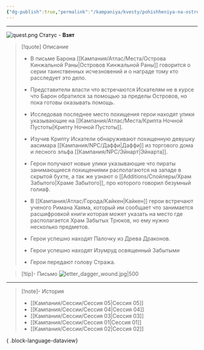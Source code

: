 ```yaml
---
{"dg-publish":true,"permalink":"/kampaniya/kvesty/pohishheniya-na-ostrovah/","tags":["quest/ongoing"],"created":"2025-01-08T06:42:21.979+03:00","updated":"2025-01-09T10:56:38.856+03:00"}
---
```



<hr></hr>

![quest.png](/img/user/%D0%90%D1%81%D1%81%D0%B5%D1%82%D1%8B/%D0%9B%D0%BE%D0%B3%D0%BE/quest.png) Статус - **Взят**

> [!quote] Описание
>- В письме Барона [[Кампания/Атлас/Места/Острова Кинжальной Раны\|Островов Кинжальной Раны]] говорится о серии таинственных исчезновений и о награде тому кто расследует это дело.
>
>- Представители власти что встречаются Искателям не в курсе что Барон обратился за помощью за пределы Островов, но пока готовы оказывать помощь.
>
>- Исследовав последнее место похищения герои находят улики указывающие на [[Кампания/Атлас/Места/Крипта Ночной Пустоты\|Крипту Ночной Пустоты]].
>
>- Изучив Крипту Искатели обнаруживают похищенную девушку аасимара [[Кампания/NPC/Даффи\|Даффи]] из торгового дома и лесного эльфа [[Кампания/NPC/Эйнарт\|Эйнарта]].
>
>- Герои получают новые улики указывающие что пираты занимающиеся похищениями располагаются на западе в скрытой бухте, а так же узнают о [[Additions/Спойлеры/Храм Забытого\|Храме Забытого]], про которого говорил безумный голиаф.
>
>- В [[Кампания/Атлас/Города/Кайкен\|Кайкен]] герои встречают ученого Римана Хаяма, который им сообщает что занимается расшифровкой книги которая может указать на место где располагается Храм Забытых Трюков, но ему нужно несколько предметов.
>
>- Герои успешно находят Палочку из Древа Драконов.
>
>- Герои успешно находят Изумруд освященный Забытыми
>
>- Герои передают голову Стража.



>[!tip]- Письмо
>![letter_dagger_wound.jpg|500](/img/user/%D0%90%D1%81%D1%81%D0%B5%D1%82%D1%8B/%D0%9B%D0%BE%D0%B3%D0%BE/letter_dagger_wound.jpg)

<hr></hr>

> [!note]- История
>  - [[Кампания/Сессии/Сессия 05\|Сессия 05]]
> - [[Кампания/Сессии/Сессия 04\|Сессия 04]]
> - [[Кампания/Сессии/Сессия 03\|Сессия 03]]
> - [[Кампания/Сессии/Сессия 01\|Сессия 01]]
> - [[Кампания/Сессии/Сессия 02\|Сессия 02]]
> 
{ .block-language-dataview}
